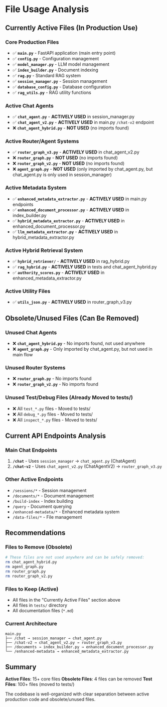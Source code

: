 # File Usage Analysis

## Currently Active Files (In Production Use)

### Core Production Files
- ✅ **`main.py`** - FastAPI application (main entry point)
- ✅ **`config.py`** - Configuration management
- ✅ **`model_manager.py`** - LLM model management
- ✅ **`index_builder.py`** - Document indexing
- ✅ **`rag.py`** - Standard RAG system
- ✅ **`session_manager.py`** - Session management
- ✅ **`database_config.py`** - Database configuration
- ✅ **`rag_utils.py`** - RAG utility functions

### Active Chat Agents
- ✅ **`chat_agent.py`** - **ACTIVELY USED** in session_manager.py
- ✅ **`chat_agent_v2.py`** - **ACTIVELY USED** in main.py `/chat-v2` endpoint
- ❌ **`chat_agent_hybrid.py`** - **NOT USED** (no imports found)

### Active Router/Agent Systems
- ✅ **`router_graph_v3.py`** - **ACTIVELY USED** in chat_agent_v2.py
- ❌ **`router_graph.py`** - **NOT USED** (no imports found)
- ❌ **`router_graph_v2.py`** - **NOT USED** (no imports found)
- ❌ **`agent_graph.py`** - **NOT USED** (only imported by chat_agent.py, but chat_agent.py is only used in session_manager)

### Active Metadata System
- ✅ **`enhanced_metadata_extractor.py`** - **ACTIVELY USED** in main.py endpoints
- ✅ **`enhanced_document_processor.py`** - **ACTIVELY USED** in index_builder.py
- ✅ **`hybrid_metadata_extractor.py`** - **ACTIVELY USED** in enhanced_document_processor.py
- ✅ **`llm_metadata_extractor.py`** - **ACTIVELY USED** in hybrid_metadata_extractor.py

### Active Hybrid Retrieval System
- ✅ **`hybrid_retriever/`** - **ACTIVELY USED** in rag_hybrid.py
- ✅ **`rag_hybrid.py`** - **ACTIVELY USED** in tests and chat_agent_hybrid.py
- ✅ **`authority_scores.py`** - **ACTIVELY USED** in enhanced_metadata_extractor.py

### Active Utility Files
- ✅ **`utils_json.py`** - **ACTIVELY USED** in router_graph_v3.py

## Obsolete/Unused Files (Can Be Removed)

### Unused Chat Agents
- ❌ **`chat_agent_hybrid.py`** - No imports found, not used anywhere
- ❌ **`agent_graph.py`** - Only imported by chat_agent.py, but not used in main flow

### Unused Router Systems
- ❌ **`router_graph.py`** - No imports found
- ❌ **`router_graph_v2.py`** - No imports found

### Unused Test/Debug Files (Already Moved to tests/)
- ❌ All `test_*.py` files - Moved to tests/
- ❌ All `debug_*.py` files - Moved to tests/
- ❌ All `inspect_*.py` files - Moved to tests/

## Current API Endpoints Analysis

### Main Chat Endpoints
1. **`/chat`** - Uses `session_manager` → `chat_agent.py` (ChatAgent)
2. **`/chat-v2`** - Uses `chat_agent_v2.py` (ChatAgentV2) → `router_graph_v3.py`

### Other Active Endpoints
- `/sessions/*` - Session management
- `/documents/*` - Document management
- `/build-index` - Index building
- `/query` - Document querying
- `/enhanced-metadata/*` - Enhanced metadata system
- `/data-files/*` - File management

## Recommendations

### Files to Remove (Obsolete)
```bash
# These files are not used anywhere and can be safely removed:
rm chat_agent_hybrid.py
rm agent_graph.py
rm router_graph.py
rm router_graph_v2.py
```

### Files to Keep (Active)
- All files in the "Currently Active Files" section above
- All files in `tests/` directory
- All documentation files (`*.md`)

### Current Architecture
```
main.py
├── /chat → session_manager → chat_agent.py
├── /chat-v2 → chat_agent_v2.py → router_graph_v3.py
├── /documents → index_builder.py → enhanced_document_processor.py
└── /enhanced-metadata → enhanced_metadata_extractor.py
```

## Summary

**Active Files**: 15+ core files
**Obsolete Files**: 4 files can be removed
**Test Files**: 100+ files (moved to tests/)

The codebase is well-organized with clear separation between active production code and obsolete/unused files.
